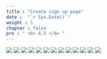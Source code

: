 ```yaml
---
title : "Create sign up page"
date :  "`r Sys.Date()`" 
weight : 5
chapter : false
pre : " <b> 6.5 </b> "
---
```


![](../../WorkShop2/06.identity/6.5.sign-up/362.png?featherlight=false&width=90pc)
![](../../WorkShop2/06.identity/6.5.sign-up/363.png?featherlight=false&width=90pc)
![](../../WorkShop2/06.identity/6.5.sign-up/364.png?featherlight=false&width=90pc)
![](../../WorkShop2/06.identity/6.5.sign-up/365.png?featherlight=false&width=90pc)
![](../../WorkShop2/06.identity/6.5.sign-up/366.png?featherlight=false&width=90pc)
![](../../WorkShop2/06.identity/6.5.sign-up/367.png?featherlight=false&width=90pc)
![](../../WorkShop2/06.identity/6.5.sign-up/368.png?featherlight=false&width=90pc)
![](../../WorkShop2/06.identity/6.5.sign-up/369.png?featherlight=false&width=90pc)
![](../../WorkShop2/06.identity/6.5.sign-up/370.png?featherlight=false&width=90pc)
![](../../WorkShop2/06.identity/6.5.sign-up/371.png?featherlight=false&width=90pc)
![](../../WorkShop2/06.identity/6.5.sign-up/372.png?featherlight=false&width=90pc)
![](../../WorkShop2/06.identity/6.5.sign-up/373.png?featherlight=false&width=90pc)
![](../../WorkShop2/06.identity/6.5.sign-up/374.png?featherlight=false&width=90pc)